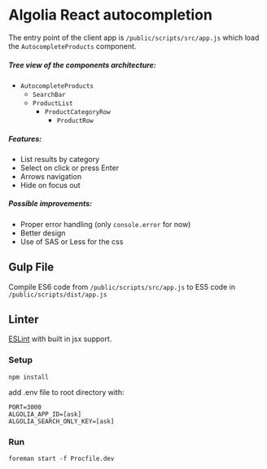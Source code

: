 # Algolia React autocompletion

The entry point of the client app is `/public/scripts/src/app.js` which load the `AutocompleteProducts` component.

##### Tree view of the components architecture:
+ `AutocompleteProducts`
  + `SearchBar`
  + `ProductList`
    + `ProductCategoryRow`
      + `ProductRow`

##### Features:
+ List results by category
+ Select on click or press Enter
+ Arrows navigation
+ Hide on focus out

##### Possible improvements:
+ Proper error handling (only `console.error` for now)
+ Better design
+ Use of SAS or Less for the css

## Gulp File
Compile ES6 code from `/public/scripts/src/app.js` to ES5 code in `/public/scripts/dist/app.js`

## Linter
[ESLint](http://eslint.org/) with built in jsx support.

### Setup
```
npm install
```
add .env file to root directory with:
```
PORT=3000
ALGOLIA_APP_ID=[ask]
ALGOLIA_SEARCH_ONLY_KEY=[ask]
```
### Run
```
foreman start -f Procfile.dev
```
